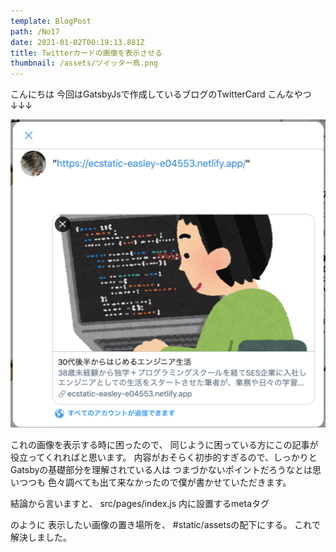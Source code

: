 ```yaml
---
template: BlogPost
path: /No17
date: 2021-01-02T00:19:13.881Z
title: Twitterカードの画像を表示させる
thumbnail: /assets/ツイッター鳥.png
---
```

こんにちは
今回はGatsbyJsで作成しているブログのTwitterCard
こんなやつ↓↓↓

![テスト画像](./TwitterCard画像.png)

これの画像を表示する時に困ったので、
同じように困っている方にこの記事が役立ってくれればと思います。
内容がおそらく初歩的すぎるので、しっかりとGatsbyの基礎部分を理解されている人は
つまづかないポイントだろうなとは思いつつも
色々調べても出て来なかったので僕が書かせていただきます。

結論から言いますと、
src/pages/index.js 内に設置するmetaタグ
 <meta property="og:image" content="https://{サイトのURL}/assets/{画像の名前}" />

のように
表示したい画像の置き場所を、
#static/assetsの配下にする。
これで解決しました。

